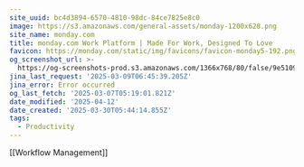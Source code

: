 ```yaml
---
site_uuid: bc4d3894-6570-4810-98dc-84ce7825e8c0
image: https://s3.amazonaws.com/general-assets/monday-1200x628.png
site_name: monday.com
title: monday.com Work Platform | Made For Work, Designed To Love
favicon: https://monday.com/static/img/favicons/favicon-monday5-192.png
og_screenshot_url: >-
  https://og-screenshots-prod.s3.amazonaws.com/1366x768/80/false/9e5109a0eb1af54a325124f37a1b6282493bd84c5b14e267503bbe9c5a151cff.jpeg
jina_last_request: '2025-03-09T06:45:39.205Z'
jina_error: Error occurred
og_last_fetch: '2025-03-07T05:19:01.821Z'
date_modified: '2025-04-12'
date_created: '2025-03-30T05:44:14.855Z'
tags:
  - Productivity
---
```



























[[Workflow Management]]


